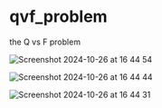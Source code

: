 # qvf_problem
the Q vs F problem

![Screenshot 2024-10-26 at 16 44 54](https://github.com/user-attachments/assets/6db6f46f-94f2-4212-82d9-ed7a75e207b5)


![Screenshot 2024-10-26 at 16 44 44](https://github.com/user-attachments/assets/99065304-a8ee-4484-8a08-ebeba10c48e3)


![Screenshot 2024-10-26 at 16 44 31](https://github.com/user-attachments/assets/cf94fb6d-8977-47b6-b9f5-01a19630477c)


